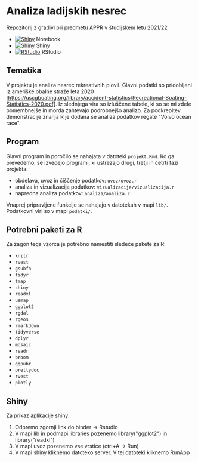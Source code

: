 # Analiza ladijskih nesrec

Repozitorij z gradivi pri predmetu APPR v študijskem letu 2021/22

* [![Shiny](http://mybinder.org/badge.svg)](https://nbviewer.org/github/borbregant/APPR_Bor/blob/master/projektnotebook.html) Notebook
* [![Shiny](http://mybinder.org/badge.svg)](http://mybinder.org/v2/gh/borbregant/APPR_Bor/master?urlpath=shiny/APPR_Bor/projekt.Rmd) Shiny
* [![RStudio](http://mybinder.org/badge.svg)](http://mybinder.org/v2/gh/borbregant/APPR_Bor/master?urlpath=rstudio) RStudio

## Tematika

V projektu je analiza nesrec rekreativnih plovil. Glavni podatki so pridobljeni iz ameriške obalne straže leta 2020 [https://uscgboating.org/library/accident-statistics/Recreational-Boating-Statistics-2020.pdf]. Iz slednjega vira so izluščene tabele, ki so se mi zdele pomembnejše in morda zahtevajo podrobnejšo analizo. Za podkrepitev demonstracije znanja R je dodana še analiza podatkov regate "Volvo ocean race".

## Program

Glavni program in poročilo se nahajata v datoteki `projekt.Rmd`.
Ko ga prevedemo, se izvedejo programi, ki ustrezajo drugi, tretji in četrti fazi projekta:

* obdelava, uvoz in čiščenje podatkov: `uvoz/uvoz.r`
* analiza in vizualizacija podatkov: `vizualizacija/vizualizacija.r`
* napredna analiza podatkov: `analiza/analiza.r`

Vnaprej pripravljene funkcije se nahajajo v datotekah v mapi `lib/`.
Podatkovni viri so v mapi `podatki/`.
<!--- Zemljevidi v obliki SHP, ki jih program pobere,
se shranijo v mapo `../zemljevidi/` (torej izven mape projekta).-->

## Potrebni paketi za R

Za zagon tega vzorca je potrebno namestiti sledeče pakete za R:

* `knitr`
* `rvest`
* `gsubfn`
* `tidyr`
* `tmap`
* `shiny`
* `readxl`
* `usmap`
* `ggplot2`
* `rgdal`
* `rgeos`
* `rmarkdown`
* `tidyverse`
* `dplyr`
* `mosaic`
* `readr`
* `broom`
* `ggpubr`
* `prettydoc`
* `rvest`
* `plotly`


## Shiny

Za prikaz aplikacije shiny:
<ol>
  <li>Odpremo zgornji link do binder -> Rstudio </li>
  <li>V mapi lib in podmapi libraries pozenemo library("ggplot2") in library("readxl")</li>
  <li>V mapi uvoz pozenemo vse vrstice (ctrl+A -> Run)</li>
  <li>V mapi shiny kliknemo datoteko server. V tej datoteki kliknemo RunApp</li>
</ol>

